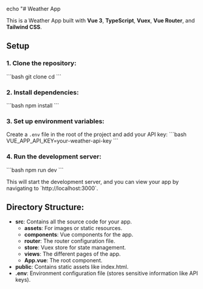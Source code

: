 echo "# Weather App

This is a Weather App built with **Vue 3**, **TypeScript**, **Vuex**, **Vue Router**, and **Tailwind CSS**.

## Setup

### 1. Clone the repository:

\`\`\`bash
git clone <your-repository-url>
cd <project-directory>
\`\`\`

### 2. Install dependencies:

\`\`\`bash
npm install
\`\`\`

### 3. Set up environment variables:

Create a `.env` file in the root of the project and add your API key:
\`\`\`bash
VUE_APP_API_KEY=your-weather-api-key
\`\`\`

### 4. Run the development server:

\`\`\`bash
npm run dev
\`\`\`

This will start the development server, and you can view your app by navigating to \`http://localhost:3000\`.

## Directory Structure:

- **src**: Contains all the source code for your app.
  - **assets**: For images or static resources.
  - **components**: Vue components for the app.
  - **router**: The router configuration file.
  - **store**: Vuex store for state management.
  - **views**: The different pages of the app.
  - **App.vue**: The root component.
- **public**: Contains static assets like index.html.
- **.env**: Environment configuration file (stores sensitive information like API keys).
